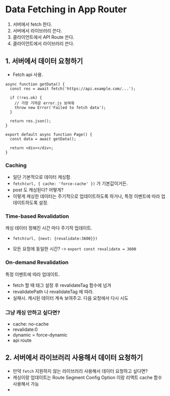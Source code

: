 # Data Fetching in App Router

1. 서버에서 fetch 한다.
2. 서버에서 라이브러리 쓴다.
3. 클라이언트에서 API Route 쓴다.
4. 클라이언트에서 라이브러리 쓴다.

## 1. 서버에서 데이터 요청하기

- Fetch api 사용.

```tsx
async function getData() {
  const res = await fetch('https://api.example.com/...');

  if (!res.ok) {
    // 가장 가까운 error.js 보여줘
    throw new Error('Failed to fetch data');
  }

  return res.json();
}

export default async function Page() {
  const data = await getData();

  return <div></div>;
}
```

### Caching

- 일단 기본적으로 데이터 캐싱함.
- `fetch(url, { cache: 'force-cache' })` 가 기본값이거든.
- post 도 캐싱된다? 어떻게?
- 이렇게 캐싱한 데이터는 주기적으로 업데이트하도록 하거나, 특정 이벤트에 따라 업데이트하도록 설정.

### Time-based Revalidation

캐싱 데이터 정해진 시간 마다 주기적 업데이트.

- `fetch(url, {next: {revalidate:3600}})`

- 모든 요청에 동일한 시간? -> `export const revalidate = 3600`

### On-demand Revalidation

특정 이벤트에 따라 업데이트.

- fetch 할 때 태그 설정 후 revalidateTag 함수에 넘겨
- revalidatePath 나 revalidateTag 에 따라.
- 실패시. 캐시된 데이터 계속 보여주고. 다음 요청에서 다시 시도

### 그냥 캐싱 안하고 싶다면?

- cache: no-cache
- revalidate:0
- dynamic = force-dynamic
- api route

## 2. 서버에서 라이브러리 사용해서 데이터 요청하기

- 만약 `fetch` 지원하지 않는 라이브러리 사용해서 데이터 요청하고 싶다면?
- 캐싱이랑 업데이트는 Route Segment Config Option 이랑 리액트 cache 함수 사용해서 가능
-
